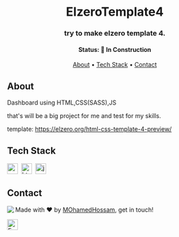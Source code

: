 <h1 align="center">
	ElzeroTemplate4
</h1>

<h3 align="center">
	try to make elzero template 4.
</h3>

<h4 align="center">
	Status: 🚧 In Construction
</h4>

<p align="center">
	<a href="#about">About</a> •
	<a href="#tech-stack">Tech Stack</a> •
	<a href="#contact">Contact</a> 
</p>

## About
Dashboard using HTML,CSS(SASS),JS

that's will be a big project for me and test for my skills.

template:
https://elzero.org/html-css-template-4-preview/

## Tech Stack
<img src="https://img.shields.io/badge/Css3-05122A?style=flat&logo=css3" alt="css3 Badge" height="25">&nbsp;
<img src="https://img.shields.io/badge/Html5-05122A?style=flat&logo=html5" alt="html5 Badge" height="25">&nbsp;
<img src="https://img.shields.io/badge/Javascript-05122A?style=flat&logo=javascript" alt="javascript Badge" height="25">&nbsp;

## Contact
<img align="left" src="https://avatars.githubusercontent.com/?size=100">

Made with ❤️ by [MOhamedHossam](https://github.com/), get in touch!

<a href="mailto:mohamedhossamelden2009@gmail.com" target="_blank"><img src="https://img.shields.io/badge/Email-D14836?style=flat&logo=gmail&logoColor=white" alt="Email Badge" height="25"></a>&nbsp;

<br clear="left"/>
